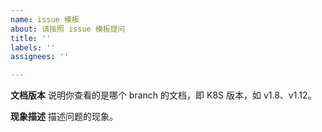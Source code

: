 ```yaml
---
name: issue 模板
about: 请按照 issue 模板提问
title: ''
labels: ''
assignees: ''

---
```


**文档版本**
说明你查看的是哪个 branch 的文档，即 K8S 版本，如 v1.8、v1.12。

**现象描述**
描述问题的现象。
